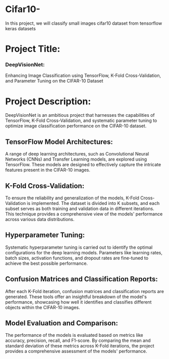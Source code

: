 # Cifar10-
In this project, we will classify small images cifar10 dataset from tensorflow keras datasets
# Project Title: 
### DeepVisionNet: 
Enhancing Image Classification using TensorFlow, K-Fold Cross-Validation, and Parameter Tuning on the CIFAR-10 Dataset
# Project Description:
DeepVisionNet is an ambitious project that harnesses the capabilities of TensorFlow, K-Fold Cross-Validation, and systematic parameter tuning to optimize image classification performance on the CIFAR-10 dataset.
## TensorFlow Model Architectures: 
A range of deep learning architectures, such as Convolutional Neural Networks (CNNs) and Transfer Learning models, are explored using TensorFlow. These models are designed to effectively capture the intricate features present in the CIFAR-10 images.
## K-Fold Cross-Validation: 
To ensure the reliability and generalization of the models, K-Fold Cross-Validation is implemented. The dataset is divided into K subsets, and each subset serves as both training and validation data in different iterations. This technique provides a comprehensive view of the models' performance across various data distributions.
## Hyperparameter Tuning: 
Systematic hyperparameter tuning is carried out to identify the optimal configurations for the deep learning models. Parameters like learning rates, batch sizes, activation functions, and dropout rates are fine-tuned to achieve the best possible performance.
## Confusion Matrices and Classification Reports: 
After each K-Fold iteration, confusion matrices and classification reports are generated. These tools offer an insightful breakdown of the model's performance, showcasing how well it identifies and classifies different objects within the CIFAR-10 images.
## Model Evaluation and Comparison: 
The performance of the models is evaluated based on metrics like accuracy, precision, recall, and F1-score. By comparing the mean and standard deviation of these metrics across K-Fold iterations, the project provides a comprehensive assessment of the models' performance.

